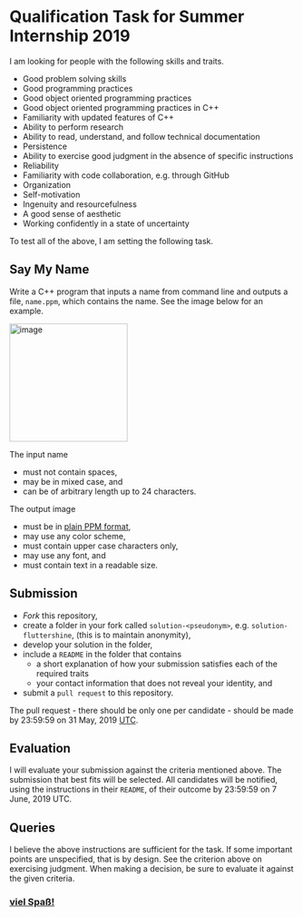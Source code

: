 # Qualification Task for Summer Internship 2019
I am looking for people with the following skills and traits.
- Good problem solving skills
- Good programming practices
- Good object oriented programming practices
- Good object oriented programming practices in C++
- Familiarity with updated features of C++
- Ability to perform research
- Ability to read, understand, and follow technical documentation
- Persistence
- Ability to exercise good judgment in the absence of specific instructions
- Reliability
- Familiarity with code collaboration, e.g. through GitHub
- Organization
- Self-motivation
- Ingenuity and resourcefulness
- A good sense of aesthetic
- Working confidently in a state of uncertainty

To test all of the above, I am setting the following task.

## Say My Name
Write a C++ program that inputs a name from command line and outputs a file, `name.ppm`, which contains the name. See the image below for an example.

<img width="208" alt="image" src="https://user-images.githubusercontent.com/13131021/57966541-3953c000-7908-11e9-95eb-f91af5d9bc5e.png">

The input name
- must not contain spaces,
- may be in mixed case, and
- can be of arbitrary length up to 24 characters.

The output image
- must be in [plain PPM format](https://en.wikipedia.org/wiki/Netpbm_format),
- may use any color scheme,
- must contain upper case characters only,
- may use any font, and
- must contain text in a readable size.

## Submission
- _Fork_ this repository,
- create a folder in your fork called `solution-<pseudonym>`, e.g. `solution-fluttershine`, (this is to maintain anonymity),
- develop your solution in the folder,
- include a `README` in the folder that contains
    - a short explanation of how your submission satisfies each of the required traits
    - your contact information that does not reveal your identity, and
- submit a `pull request` to this repository.

The pull request - there should be only one per candidate - should be made by 23:59:59 on 31 May, 2019 [UTC](https://www.space.com/what-is-utc.html).

## Evaluation
I will evaluate your submission against the criteria mentioned above. The submission that best fits will be selected. All candidates will be notified, using the instructions in their `README`, of their outcome by 23:59:59 on 7 June, 2019 UTC.

## Queries
I believe the above instructions are sufficient for the task. If some important points are unspecified, that is by design. See the criterion above on exercising judgment. When making a decision, be sure to evaluate it against the given criteria.

### [viel Spaß!](https://www.cs.utah.edu/~gback/awfgrmlg.html)
